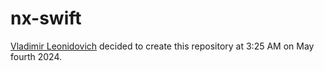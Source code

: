 # nx-swift
[Vladimir Leonidovich](https://github.com/vladimircreator/) decided to create this repository at 3:25 AM on May fourth 2024.
